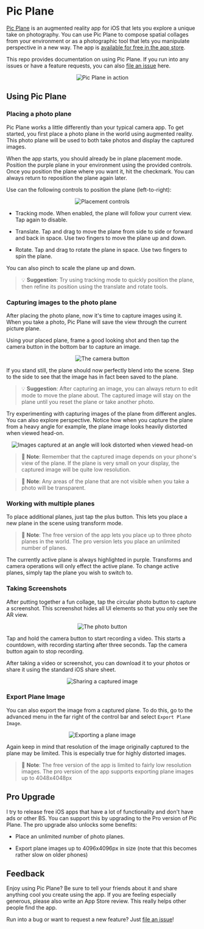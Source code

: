 # Pic Plane

[Pic Plane][app] is an augmented reality app for iOS that lets you explore a unique take on photography. You can use Pic Plane to compose spatial collages from your environment or as a photographic tool that lets you manipulate perspective in a new way. The app is [available for free in the app store][app].

This repo provides documentation on using Pic Plane. If you run into any issues or have a feature requests, you can also [file an issue][issues] here.

<div align="center">
    <img
        src="https://github.com/mattbierner/pic-plane-support/raw/master/images/overview.gif"
        alt="Pic Plane in action">
</div>

## Using Pic Plane

### Placing a photo plane

Pic Plane works a little differently than your typical camera app. To get started, you first place a photo plane in the world using augmented reality. This photo plane will be used to both take photos and display the captured images.

When the app starts, you should already be in plane placement mode. Position the purple plane in your environment using the provided controls. Once you position the plane where you want it, hit the checkmark. You can always return to reposition the plane again later.

Use can the following controls to position the plane (left-to-right):

<div align="center">
    <img
        src="https://github.com/mattbierner/pic-plane-support/raw/master/images/placement-controls.png"
        alt="Placement controls">
</div>

- Tracking mode. When enabled, the plane will follow your current view. Tap again to disable.

- Translate. Tap and drag to move the plane from side to side or forward and back in space. Use two fingers to move the plane up and down.

- Rotate. Tap and drag to rotate the plane in space. Use two fingers to spin the plane. 

You can also pinch to scale the plane up and down.

> 💡 **Suggestion**: Try using tracking mode to quickly position the plane, then refine its position using the translate and rotate tools.

### Capturing images to the photo plane

After placing the photo plane, now it's time to capture images using it. When you take a photo, Pic Plane will save the view through the current picture plane. 

Using your placed plane, frame a good looking shot and then tap the camera button in the bottom bar to capture an image.

<div align="center">
    <img
        src="https://github.com/mattbierner/pic-plane-support/raw/master/images/camera-button.png"
        alt="The camera button">
</div>


If you stand still, the plane should now perfectly blend into the scene. Step to the side to see that the image has in fact been saved to the plane.

> 💡 **Suggestion**: After capturing an image, you can always return to edit mode to move the plane about. The captured image will stay on the plane until you reset the plane or take another photo.

Try experimenting with capturing images of the plane from different angles. You can also explore perspective. Notice how when you capture the plane from a heavy angle for example, the plane image looks heavily distorted when viewed head-on.

<div align="center">
    <img
        src="https://github.com/mattbierner/pic-plane-support/raw/master/images/distortion.png"
        alt="Images captured at an angle will look distorted when viewed head-on">
</div>

> 🎵 **Note**: Remember that the captured image depends on your phone's view of the plane. If the plane is very small on your display, the captured image will be quite low resolution. 

> 🎵 **Note**: Any areas of the plane that are not visible when you take a photo will be transparent.

### Working with multiple planes

To place additional planes, just tap the plus button. This lets you place a new plane in the scene using transform mode.

> 🎵 **Note**: The free version of the app lets you place up to three photo planes in the world. The pro version lets you place an unlimited number of planes.

The currently active plane is always highlighted in purple. Transforms and camera operations will only effect the active plane. To change active planes, simply tap the plane you wish to switch to.

### Taking Screenshots

After putting together a fun collage, tap the circular photo button to capture a screenshot. This screenshot hides all UI elements so that you only see the AR view.

<div align="center">
    <img
        src="https://github.com/mattbierner/pic-plane-support/raw/master/images/photo-button.png"
        alt="The photo button">
</div>

Tap and hold the camera button to start recording a video. This starts a countdown, with recording starting after three seconds. Tap the camera button again to stop recording. 

After taking a video or screenshot, you can download it to your photos or share it using the standard iOS share sheet.

<div align="center">
    <img
        src="https://github.com/mattbierner/pic-plane-support/raw/master/images/sharing.png"
        alt="Sharing a captured image">
</div>

### Export Plane Image

You can also export the image from a captured plane. To do this, go to the advanced menu in the far right of the control bar and select `Export Plane Image`.

<div align="center">
    <img
        src="https://github.com/mattbierner/pic-plane-support/raw/master/images/export-plane-image.png"
        alt="Exporting a plane image">
</div>

Again keep in mind that resolution of the image originally captured to the plane may be limited. This is especially true for highly distorted images.

> 🎵 **Note**: The free version of the app is limited to fairly low resolution images. The pro version of the app supports exporting plane images up to 4048x4048px

## Pro Upgrade

I try to release free iOS apps that have a lot of functionality and don't have ads or other BS. You can support this by upgrading to the Pro version of Pic Plane. The pro upgrade also unlocks some benefits: 

- Place an unlimited number of photo planes.

- Export plane images up to 4096x4096px in size (note that this becomes rather slow on older phones)

## Feedback

Enjoy using Pic Plane? Be sure to tell your friends about it and share anything cool you create using the app. If you are feeling especially generous, please also write an App Store review. This really helps other people find the app.

Run into a bug or want to request a new feature? Just [file an issue][issues]!

[app]: https://apps.apple.com/us/app/pic-plane/id1550562229
[issues]: https://github.com/mattbierner/pic-plane-support/issues
